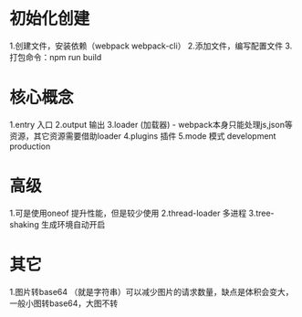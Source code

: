 # 初始化创建
1.创建文件，安装依赖（webpack webpack-cli）
2.添加文件，编写配置文件
3.打包命令：npm run build

# 核心概念
1.entry 入口
2.output 输出
3.loader (加载器) - webpack本身只能处理js,json等资源，其它资源需要借助loader
4.plugins 插件
5.mode 模式
  development
  production

# 高级
1.可是使用oneof 提升性能，但是较少使用
2.thread-loader 多进程
3.tree-shaking 生成环境自动开启

# 其它
1.图片转base64 （就是字符串）可以减少图片的请求数量，缺点是体积会变大，一般小图转base64，大图不转


